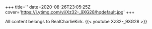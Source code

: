 +++
title=''
date=2020-08-26T23:05:25Z
cover='https://i.ytimg.com/vi/Xz32-_9XG28/hqdefault.jpg'
+++

All content belongs to RealCharlieKirk.
{{< youtube Xz32-_9XG28 >}}
